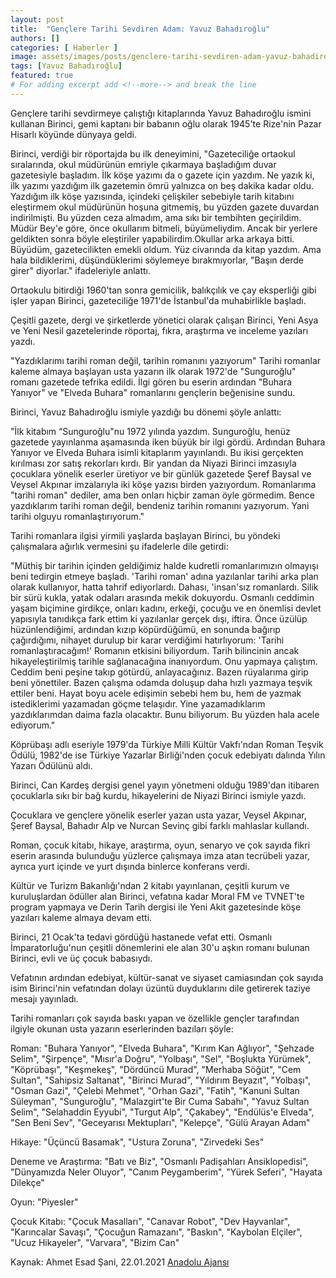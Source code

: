 ```yaml
---
layout: post
title:  "Gençlere Tarihi Sevdiren Adam: Yavuz Bahadıroğlu"
authors: []
categories: [ Haberler ]
image: assets/images/posts/genclere-tarihi-sevdiren-adam-yavuz-bahadiroglu.jpg
tags: [Yavuz Bahadıroğlu]
featured: true
# For adding excerpt add <!--more--> and break the line
---
```

Gençlere tarihi sevdirmeye çalıştığı kitaplarında Yavuz Bahadıroğlu ismini kullanan Birinci, gemi kaptanı bir babanın oğlu olarak 1945'te Rize'nin Pazar Hisarlı köyünde dünyaya geldi.

Birinci, verdiği bir röportajda bu ilk deneyimini, "Gazeteciliğe ortaokul sıralarında, okul müdürünün emriyle çıkarmaya başladığım duvar gazetesiyle başladım. İlk köşe yazımı da o gazete için yazdım. Ne yazık ki, ilk yazımı yazdığım ilk gazetemin ömrü yalnızca on beş dakika kadar oldu. Yazdığım ilk köşe yazısında, içindeki çelişkiler sebebiyle tarih kitabını eleştirmem okul müdürünün hoşuna gitmemiş, bu yüzden gazete duvardan indirilmişti. Bu yüzden ceza almadım, ama sıkı bir tembihten geçirildim. Müdür Bey'e göre, önce okullarım bitmeli, büyümeliydim. Ancak bir yerlere geldikten sonra böyle eleştiriler yapabilirdim.Okullar arka arkaya bitti. Büyüdüm, gazetecilikten emekli oldum. Yüz civarında da kitap yazdım. Ama hala bildiklerimi, düşündüklerimi söylemeye bırakmıyorlar, "Başın derde girer" diyorlar." ifadeleriyle anlattı.

Ortaokulu bitirdiği 1960'tan sonra gemicilik, balıkçılık ve çay eksperliği gibi işler yapan Birinci, gazeteciliğe 1971'de İstanbul'da muhabirlikle başladı.

Çeşitli gazete, dergi ve şirketlerde yönetici olarak çalışan Birinci, Yeni Asya ve Yeni Nesil gazetelerinde röportaj, fıkra, araştırma ve inceleme yazıları yazdı.

"Yazdıklarımı tarihi roman değil, tarihin romanını yazıyorum"
Tarihi romanlar kaleme almaya başlayan usta yazarın ilk olarak 1972'de "Sunguroğlu" romanı gazetede tefrika edildi. İlgi gören bu eserin ardından "Buhara Yanıyor" ve "Elveda Buhara" romanlarını gençlerin beğenisine sundu.

Birinci, Yavuz Bahadıroğlu ismiyle yazdığı bu dönemi şöyle anlattı:

"İlk kitabım “Sunguroğlu"nu 1972 yılında yazdım. Sunguroğlu, henüz gazetede yayınlanma aşamasında iken büyük bir ilgi gördü. Ardından Buhara Yanıyor ve Elveda Buhara isimli kitaplarım yayınlandı. Bu ikisi gerçekten kırılması zor satış rekorları kırdı. Bir yandan da Niyazi Birinci imzasıyla çocuklara yönelik eserler üretiyor ve bir günlük gazetede Şeref Baysal ve Veysel Akpınar imzalarıyla iki köşe yazısı birden yazıyordum. Romanlarıma "tarihi roman" dediler, ama ben onları hiçbir zaman öyle görmedim. Bence yazdıklarım tarihi roman değil, bendeniz tarihin romanını yazıyorum. Yani tarihi olguyu romanlaştırıyorum."

Tarihi romanlara ilgisi yirmili yaşlarda başlayan Birinci, bu yöndeki çalışmalara ağırlık vermesini şu ifadelerle dile getirdi:

"Müthiş bir tarihin içinden geldiğimiz halde kudretli romanlarımızın olmayışı beni tedirgin etmeye başladı. 'Tarihi roman' adına yazılanlar tarihi arka plan olarak kullanıyor, hatta tahrif ediyorlardı. Dahası, 'insan'sız romanlardı. Silik bir sürü kukla, yatak odaları arasında mekik dokuyordu. Osmanlı ceddimin yaşam biçimine girdikçe, onları kadını, erkeği, çocuğu ve en önemlisi devlet yapısıyla tanıdıkça fark ettim ki yazılanlar gerçek dışı, iftira. Önce üzülüp hüzünlendiğimi, ardından kızıp köpürdüğümü, en sonunda bağırıp çağırdığımı, nihayet durulup bir karar verdiğimi hatırlıyorum: 'Tarihi romanlaştıracağım!' Romanın etkisini biliyordum. Tarih bilincinin ancak hikayeleştirilmiş tarihle sağlanacağına inanıyordum. Onu yapmaya çalıştım. Ceddim beni peşine takıp götürdü, anlayacağınız. Bazen rüyalarıma girip beni yönettiler. Bazen çalışma odamda doluşup daha hızlı yazmaya teşvik ettiler beni. Hayat boyu acele edişimin sebebi hem bu, hem de yazmak istediklerimi yazamadan göçme telaşıdır. Yine yazamadıklarım yazdıklarımdan daima fazla olacaktır. Bunu biliyorum. Bu yüzden hala acele ediyorum."

Köprübaşı adlı eseriyle 1979'da Türkiye Milli Kültür Vakfı'ndan Roman Teşvik Ödülü, 1982'de ise Türkiye Yazarlar Birliği'nden çocuk edebiyatı dalında Yılın Yazarı Ödülünü aldı.

Birinci, Can Kardeş dergisi genel yayın yönetmeni olduğu 1989'dan itibaren çocuklarla sıkı bir bağ kurdu, hikayelerini de Niyazi Birinci ismiyle yazdı.

Çocuklara ve gençlere yönelik eserler yazan usta yazar, Veysel Akpınar, Şeref Baysal, Bahadır Alp ve Nurcan Sevinç gibi farklı mahlaslar kullandı.

Roman, çocuk kitabı, hikaye, araştırma, oyun, senaryo ve çok sayıda fikri eserin arasında bulunduğu yüzlerce çalışmaya imza atan tecrübeli yazar, ayrıca yurt içinde ve yurt dışında binlerce konferans verdi.

Kültür ve Turizm Bakanlığı'ndan 2 kitabı yayınlanan, çeşitli kurum ve kuruluşlardan ödüller alan Birinci, vefatına kadar Moral FM ve TVNET'te program yapmaya ve Derin Tarih dergisi ile Yeni Akit gazetesinde köşe yazıları kaleme almaya devam etti.

Birinci, 21 Ocak'ta tedavi gördüğü hastanede vefat etti. Osmanlı İmparatorluğu'nun çeşitli dönemlerini ele alan 30'u aşkın romanı bulunan Birinci, evli ve üç çocuk babasıydı.

Vefatının ardından edebiyat, kültür-sanat ve siyaset camiasından çok sayıda isim Birinci'nin vefatından dolayı üzüntü duyduklarını dile getirerek taziye mesajı yayınladı.

Tarihi romanları çok sayıda baskı yapan ve özellikle gençler tarafından ilgiyle okunan usta yazarın eserlerinden bazıları şöyle:

Roman: "Buhara Yanıyor", "Elveda Buhara", "Kırım Kan Ağlıyor", "Şehzade Selim", "Şirpençe", "Mısır'a Doğru", "Yolbaşı", "Sel", "Boşlukta Yürümek", "Köprübaşı", "Keşmekeş", "Dördüncü Murad", "Merhaba Söğüt", "Cem Sultan", "Sahipsiz Saltanat", "Birinci Murad", "Yıldırım Beyazıt", "Yolbaşı", "Osman Gazi", "Çelebi Mehmet", "Orhan Gazi", "Fatih", "Kanuni Sultan Süleyman", "Sunguroğlu", "Malazgirt'te Bir Cuma Sabahı", "Yavuz Sultan Selim", "Selahaddin Eyyubi", "Turgut Alp", "Çakabey", "Endülüs'e Elveda", "Sen Beni Sev", "Geceyarısı Mektupları", "Kelepçe", "Gülü Arayan Adam"

Hikaye: "Üçüncü Basamak", "Ustura Zoruna", "Zirvedeki Ses"

Deneme ve Araştırma: "Batı ve Biz", "Osmanlı Padişahları Ansiklopedisi", "Dünyamızda Neler Oluyor", "Canım Peygamberim", "Yürek Seferi", "Hayata Dilekçe"

Oyun: "Piyesler"

Çocuk Kitabı: "Çocuk Masalları", "Canavar Robot", "Dev Hayvanlar", "Karıncalar Savaşı", "Çocuğun Ramazanı", "Baskın", "Kaybolan Elçiler", "Ucuz Hikayeler", "Varvara", "Bizim Can"

Kaynak: Ahmet Esad Şani, 22.01.2021 [Anadolu Ajansı](https://www.aa.com.tr/tr/kultur-sanat/genclere-tarihi-sevdiren-adam-yavuz-bahadiroglu/2119217)

